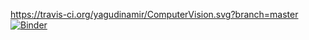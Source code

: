 https://travis-ci.org/yagudinamir/ComputerVision.svg?branch=master
[![Binder](https://mybinder.org/badge_logo.svg)](https://mybinder.org/v2/gh/yagudinamir/ComputerVision/master)
